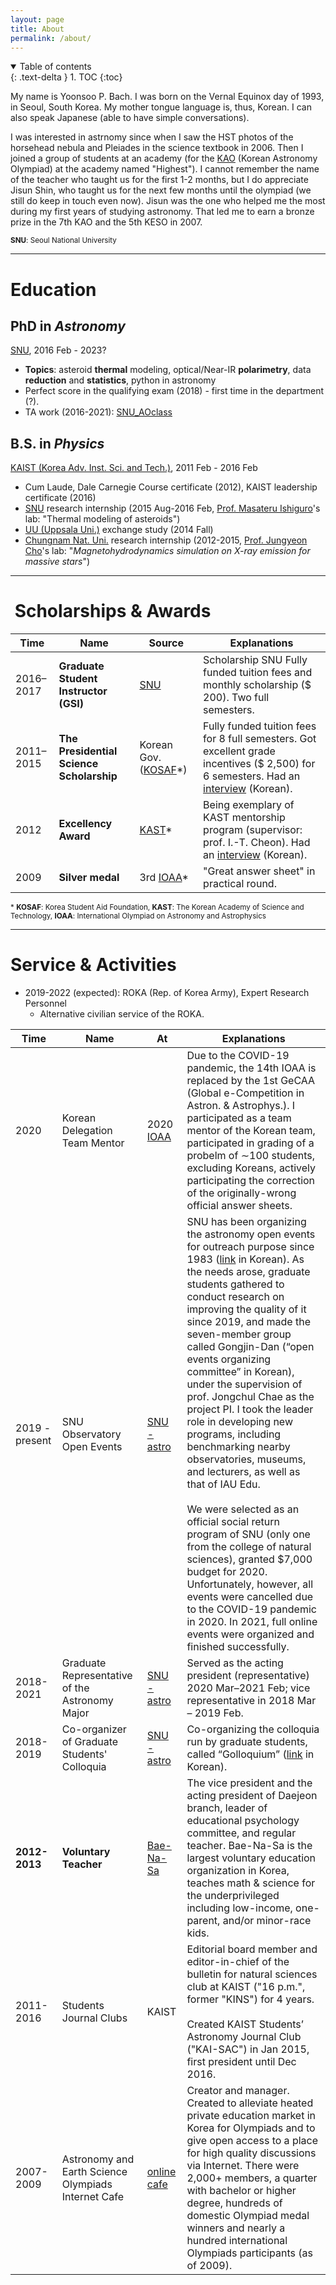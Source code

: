 ```yaml
---
layout: page
title: About
permalink: /about/
---
```


<details open markdown="block">
  <summary>
    Table of contents
  </summary>
  {: .text-delta }
1. TOC
{:toc}
</details>

My name is Yoonsoo P. Bach. I was born on the Vernal Equinox day of 1993, in Seoul, South Korea. My mother tongue language is, thus, Korean. I can also speak Japanese (able to have simple conversations).



I was interested in astrnomy since when I saw the HST photos of the horsehead nebula and Pleiades in the science textbook in 2006. Then I joined a group of students at an academy (for the [KAO](http://www.kasolym.org/) (Korean Astronomy Olympiad) at the academy named "Highest"). I cannot remember the name of the teacher who taught us for the first 1-2 months, but I do appreciate Jisun Shin, who taught us for the next few months until the olympiad (we still do keep in touch even now). Jisun was the one who helped me the most during my first years of studying astronomy. That led me to earn a bronze prize in the 7th KAO and the 5th KESO in 2007. 





<sub>**SNU**: Seoul National University</sub>



-----

# Education

## PhD in *Astronomy*

[SNU](https://www.snu.ac.kr/), 2016 Feb - 2023?

* **Topics**: asteroid **thermal** modeling, optical/Near-IR **polarimetry**, data **reduction** and **statistics**, python in astronomy
* Perfect score in the qualifying exam (2018) - first time in the department (?).
* TA work (2016-2021): [SNU_AOclass](https://github.com/ysBach/SNU_AOclass)

## B.S. in *Physics*

[KAIST (Korea Adv. Inst. Sci. and Tech.)](https://www.kaist.ac.kr/en/), 2011 Feb - 2016 Feb

* Cum Laude, Dale Carnegie Course certificate (2012), KAIST leadership certificate (2016)
* [SNU](https://www.snu.ac.kr/) research internship (2015 Aug-2016 Feb, [Prof. Masateru Ishiguro](http://astro.snu.ac.kr/~ishiguro/)'s lab: "Thermal modeling of asteroids")
* [UU (Uppsala Uni.)](https://www.uu.se/en) exchange study (2014 Fall)
* [Chungnam Nat. Uni.](https://plus.cnu.ac.kr/html/en/) research internship (2012-2015, [Prof. Jungyeon Cho](http://www.cnu.ac.kr/~jcho/)'s lab: "*Magnetohydrodynamics simulation on X-ray emission for massive stars*")



-----



#  Scholarships & Awards

| Time      | Name                                     | Source                                                       | Explanations                                                 |
| --------- | ---------------------------------------- | ------------------------------------------------------------ | ------------------------------------------------------------ |
| 2016–2017 | **Graduate Student Instructor (GSI)**    | [SNU](https://www.snu.ac.kr/)                                | Scholarship SNU Fully funded tuition fees and monthly scholarship (\$ 200). Two full semesters. |
| 2011–2015 | **The Presidential Science Scholarship** | Korean Gov. ([KOSAF](https://www.kosaf.go.kr/ko/main.do)*)   | Fully funded tuition fees for 8 full semesters. Got excellent grade incentives (\$ 2,500) for 6 semesters. Had an [interview](https://www.chosun.com/site/data/html_dir/2011/12/14/2011121401838.html) (Korean). |
| 2012      | **Excellency Award**                     | [KAST](https://kast.or.kr/kr/index.php)*                     | Being exemplary of KAST mentorship program (supervisor: prof. I.-T. Cheon). Had an [interview](https://kast.tistory.com/14) (Korean). |
| 2009      | **Silver medal**                         | 3rd [IOAA](https://en.wikipedia.org/wiki/International_Olympiad_on_Astronomy_and_Astrophysics)* | "Great answer sheet" in practical round.                     |

<sub>\* **KOSAF**: Korea Student Aid Foundation,
**KAST**: The Korean Academy of Science and Technology,
**IOAA**: International Olympiad on Astronomy and Astrophysics
</sub>



-----

# Service & Activities

* 2019-2022 (expected): ROKA (Rep. of Korea Army), Expert Research Personnel
  * Alternative civilian service of the ROKA.

| Time           | Name                                                | At                                                           | Explanations                                                 |
| -------------- | --------------------------------------------------- | ------------------------------------------------------------ | ------------------------------------------------------------ |
| 2020           | Korean Delegation Team Mentor                       | 2020 [IOAA](https://en.wikipedia.org/wiki/International_Olympiad_on_Astronomy_and_Astrophysics#History) | Due to the COVID-19 pandemic, the 14th IOAA is replaced by the 1st GeCAA (Global e-Competition in Astron. & Astrophys.). I participated as a team mentor of the Korean team, participated in grading of a probelm of ∼100 students, excluding Koreans, actively participating the correction of the originally-wrong official answer sheets. |
| 2019 - present | SNU Observatory Open Events                         | [SNU - astro](http://astro2.snu.ac.kr/)                      | SNU has been organizing the astronomy open events for outreach purpose since 1983 ([link](http://astro2.snu.ac.kr/sub05/sub04.php) in Korean). As the needs arose, graduate students gathered to conduct research on improving the quality of it since 2019, and made the seven-member group called Gongjin-Dan (“open events organizing committee” in Korean), under the supervision of prof. Jongchul Chae as the project PI. I took the leader role in developing new programs, including benchmarking nearby observatories, museums, and lecturers, as well as that of IAU Edu. <br/><br/>We were selected as an official social return program of SNU (only one from the college of natural sciences), granted \$7,000 budget for 2020. Unfortunately, however, all events were cancelled due to the COVID-19 pandemic in 2020. In 2021, full online events were organized and finished successfully. |
| 2018-2021      | Graduate Representative of the Astronomy Major      | [SNU - astro](http://astro2.snu.ac.kr/)                      | Served as the acting president (representative) 2020 Mar–2021 Feb;  vice representative in 2018 Mar – 2019 Feb. |
| 2018-2019      | Co-organizer of Graduate Students' Colloquia        | [SNU - astro](http://astro2.snu.ac.kr/)                      | Co-organizing the colloquia run by graduate students, called “Golloquium” ([link](http://astro.snu.ac.kr/~grad/wiki/doku.php) in Korean). |
| **2012-2013**  | **Voluntary Teacher**                               | [Bae-Na-Sa](https://ko.wikipedia.org/wiki/%EB%B0%B0%EC%9B%80%EC%9D%84_%EB%82%98%EB%88%84%EB%8A%94_%EC%82%AC%EB%9E%8C%EB%93%A4) | The vice president and the acting president of Daejeon branch, leader of educational psychology committee, and regular teacher. Bae-Na-Sa is the largest voluntary education organization in Korea, teaches math & science for the underprivileged including low-income, one-parent, and/or minor-race kids. |
| 2011-2016      | Students Journal Clubs                              | KAIST                                                        | Editorial board member and editor-in-chief of the bulletin for natural sciences club at KAIST ("16 p.m.", former "KINS") for 4 years. <br/><br/>Created KAIST Students’ Astronomy Journal Club ("KAI-SAC") in Jan 2015, first president until Dec 2016. |
| 2007-2009      | Astronomy and Earth Science Olympiads Internet Cafe | [online cafe](https://cafe.naver.com/rmreks)                 | Creator and manager. Created to alleviate heated private education market in Korea for Olympiads and to give open access to a place for high quality discussions via Internet. There were 2,000+ members, a quarter with bachelor or higher degree, hundreds of domestic Olympiad medal winners and nearly a hundred international Olympiads participants (as of 2009). |

